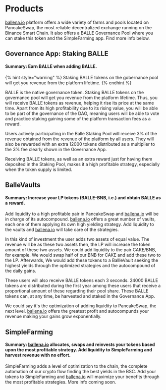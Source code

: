 # Products

[ballena.io](https://ballena.io/) platform offers a wide variety of farms and pools located on PancakeSwap, the most reliable decentralized exchange running on the Binance Smart Chain. It also offers a BALLE Governance Pool where you can stake this token and the SimpleFarming app. Find more info below.

## Governance App: Staking BALLE

#### Summary: Earn BALLE when adding BALLE.

{% hint style="warning" %}
Staking BALLE tokens on the gobernance pool will get you revenue from the platform lifetime. 
{% endhint %}

BALLE is the native governance token. Staking BALLE tokens on the governance pool will get you revenue from the platform lifetime. Thus, you will receive BALLE tokens as revenue, helping it rise its price at the same time. Apart from its high profitability due to its rising value, you will be able to be part of the governance of the DAO, meaning users will be able to vote and practice staking gaining some of the platform transaction fees as a reward.

Users actively participating in the Balle Staking Pool will receive 3% of the revenue obtained from the revenue of the platform by all users. They will also be rewarded with an extra 12000 tokens distributed as a multiplier to the 3% fee clearly shown in the Governance App.

Receiving BALLE tokens, as well as an extra reward just for having them deposited in the Staking Pool, makes it a high profitable strategy, especially when the token supply is limited.

## BalleVaults

#### Summary: Increase your LP tokens \(BALLE-BNB, i.e.\) and obtain BALLE as a reward.

Add liquidity to a high profitable pair in PancakeSwap and [ballena.io](https://ballena.io/) will be in charge of its autocompound. [ballena.io](https://ballena.io/) offers a great number of vaults, each one of them applying its own high yielding strategy. Add liquidity to the vaults and [ballena.io](https://ballena.io/) will take care of the strategies.

In this kind of investment the user adds two assets of equal value. The revenue will be as these two assets then, the LP will increase the token amount of these two assets. We could add liquidity to the pair CAKE/BNB, for example. We would swap half of our BNB for CAKE and add these two to the LP. Afterwards, We would add these tokens to a BallleVault seeking the highest yields through the optimized strategies and the autocompound of the daily gains.

These users will also receive BALLE tokens each 3 seconds. 24000 BALLE tokens are distributed during the first year among these users that receive a proportional amount of these regarding their pool share. These BALLE tokens can, at any time, be harvested and staked in the Governance App.

We could say it´s the optimization of adding liquidity to PancakeSwap, the next level. [ballena.io](https://ballena.io/) offers the greatest profit and autocompunds your revenue making your gains grow exponentially.

## SimpleFarming

#### Summary: [ballena.io](https://ballena.io/) allocates, swaps and reinvests your tokens based upon the most profitable strategy. Add liquidity to SimpleFarming and harvest revenue with no effort.

SimpleFarming adds a level of optimization to the chain, the complete automation of our crypto flow finding the best yields in the BSC. Add your tokens to SimpleFarming and [ballena.io](https://ballena.io/) will maximize your benefits through the most profitable strategies. More info coming soon.

## 





